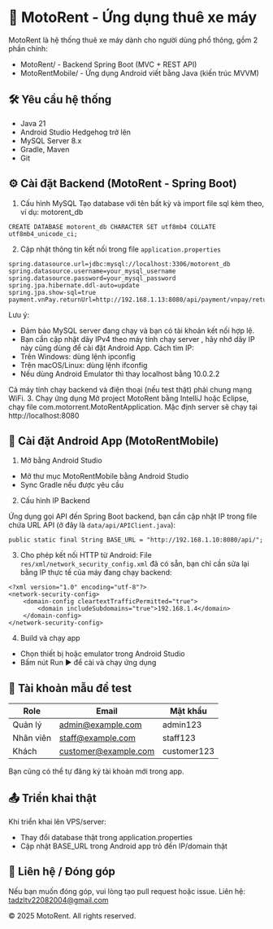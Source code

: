 # 🚀 MotoRent - Ứng dụng thuê xe máy

MotoRent là hệ thống thuê xe máy dành cho người dùng phổ thông, gồm 2 phần chính:
- MotoRent/ - Backend Spring Boot (MVC + REST API)
- MotoRentMobile/ - Ứng dụng Android viết bằng Java (kiến trúc MVVM)

## 🛠 Yêu cầu hệ thống
- Java 21
- Android Studio Hedgehog trở lên
- MySQL Server 8.x
- Gradle, Maven
- Git

## ⚙️ Cài đặt Backend (MotoRent - Spring Boot)

1. Cấu hình MySQL
Tạo database với tên bất kỳ và import file sql kèm theo, ví dụ: motorent_db

`CREATE DATABASE motorent_db CHARACTER SET utf8mb4 COLLATE utf8mb4_unicode_ci;`

2. Cập nhật thông tin kết nối trong file `application.properties`

```
spring.datasource.url=jdbc:mysql://localhost:3306/motorent_db
spring.datasource.username=your_mysql_username
spring.datasource.password=your_mysql_password
spring.jpa.hibernate.ddl-auto=update
spring.jpa.show-sql=true
payment.vnPay.returnUrl=http://192.168.1.13:8080/api/payment/vnpay/return
```
Lưu ý: 
- Đảm bảo MySQL server đang chạy và bạn có tài khoản kết nối hợp lệ.
- Bạn cần cập nhật dãy IPv4 theo máy tính chạy server , hãy nhớ dãy IP này cũng dùng để cài đặt Android App.
Cách tìm IP:
- Trên Windows: dùng lệnh ipconfig
- Trên macOS/Linux: dùng lệnh ifconfig
- Nếu dùng Android Emulator thì thay localhost bằng 10.0.2.2

Cả máy tính chạy backend và điện thoại (nếu test thật) phải chung mạng WiFi.
3. Chạy ứng dụng
Mở project MotoRent bằng IntelliJ hoặc Eclipse, chạy file com.motorrent.MotoRentApplication.
Mặc định server sẽ chạy tại http://localhost:8080

## 📱 Cài đặt Android App (MotoRentMobile)

1. Mở bằng Android Studio
- Mở thư mục MotoRentMobile bằng Android Studio
- Sync Gradle nếu được yêu cầu

2. Cấu hình IP Backend

Ứng dụng gọi API đến Spring Boot backend, bạn cần cập nhật IP trong file chứa URL API (ở đây là `data/api/APIClient.java`):

`public static final String BASE_URL = "http://192.168.1.10:8080/api/";`


3. Cho phép kết nối HTTP từ Android:
File `res/xml/network_security_config.xml` đã có sẵn, bạn chỉ cần sửa lại  bằng IP thực tế của máy đang chạy backend: 

```
<?xml version="1.0" encoding="utf-8"?>
<network-security-config>
    <domain-config cleartextTrafficPermitted="true">
        <domain includeSubdomains="true">192.168.1.4</domain>
    </domain-config>
</network-security-config>
```

4. Build và chạy app
- Chọn thiết bị hoặc emulator trong Android Studio
- Bấm nút Run ▶️ để cài và chạy ứng dụng

## 🔐 Tài khoản mẫu để test

| Role    | Email              | Mật khẩu |
|---------|--------------------|----------|
| Quản lý | admin@example.com  | admin123 |
|Nhân viên| staff@example.com  | staff123 |
| Khách   |customer@example.com|customer123|

Bạn cũng có thể tự đăng ký tài khoản mới trong app.

## 📤 Triển khai thật
Khi triển khai lên VPS/server:
- Thay đổi database thật trong application.properties
- Cập nhật BASE_URL trong Android app trỏ đến IP/domain thật


## 📧 Liên hệ / Đóng góp
Nếu bạn muốn đóng góp, vui lòng tạo pull request hoặc issue.
Liên hệ: tadzltv22082004@gmail.com

© 2025 MotoRent. All rights reserved.
